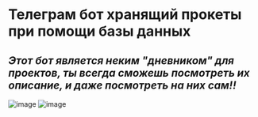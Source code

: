 # Телеграм бот хранящий прокеты при помощи базы данных
## _Этот бот является неким "дневником" для проектов, ты всегда сможешь посмотреть их описание, и даже посмотреть на них сам!!_
![image](https://github.com/user-attachments/assets/c01cbc7d-fc4b-404e-bf9f-b8aa6317c47f)
![image](https://github.com/user-attachments/assets/16d9d897-f445-4082-b20b-1ad87d75b141)


